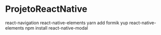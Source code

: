 # ProjetoReactNative
react-navigation
react-native-elements
yarn add formik yup react-native-elements
npm install react-native-modal
